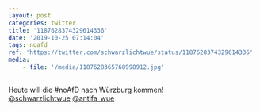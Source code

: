 ```yaml
---
layout: post
categories: twitter
title: '1187628374329614336'
date: '2019-10-25 07:14:04'
tags: noafd
ref: 'https://twitter.com/schwarzlichtwue/status/1187628374329614336'
media:
    - file: '/media/1187628365768998912.jpg'
---
```

Heute will die #noAfD nach Würzburg kommen!  
[@schwarzlichtwue](https://twitter.com/schwarzlichtwue) [@antifa_wue](https://twitter.com/antifa_wue) 